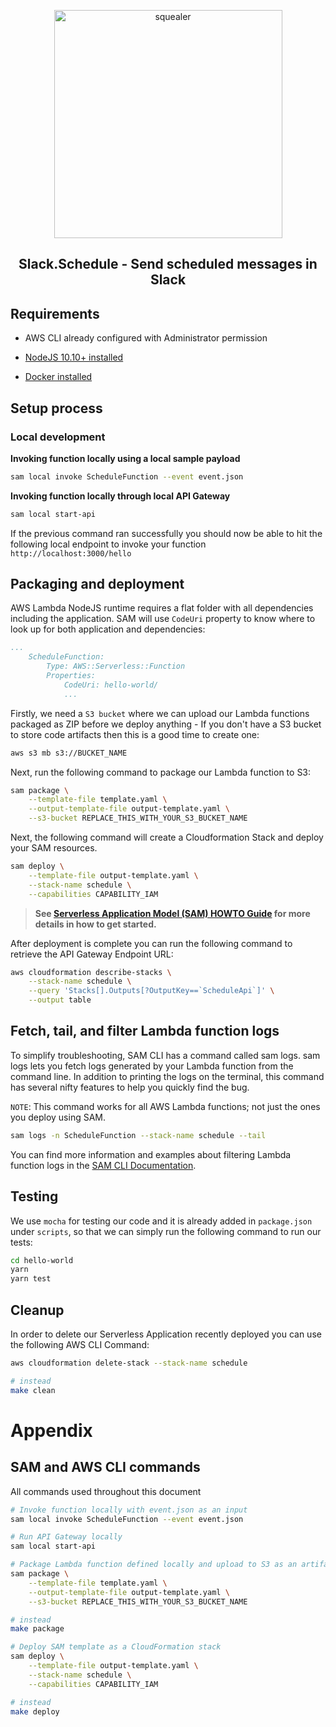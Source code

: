 <p align="center">
  <a href="https://github.com/piotzkhider/squealer">
    <img alt="squealer" src="https://user-images.githubusercontent.com/7950487/64909458-6e9ddc80-d747-11e9-8a7b-7155141dcc8a.png" width="365px">
  </a>
</p>

<h2 align="center">
  Slack.Schedule - Send scheduled messages in Slack
</h2>

## Requirements

* AWS CLI already configured with Administrator permission
* [NodeJS 10.10+ installed](https://nodejs.org/en/download/releases/)

* [Docker installed](https://www.docker.com/community-edition)

## Setup process

### Local development

**Invoking function locally using a local sample payload**

```bash
sam local invoke ScheduleFunction --event event.json
```
 
**Invoking function locally through local API Gateway**

```bash
sam local start-api
```

If the previous command ran successfully you should now be able to hit the following local endpoint to invoke your function `http://localhost:3000/hello`

## Packaging and deployment

AWS Lambda NodeJS runtime requires a flat folder with all dependencies including the application. SAM will use `CodeUri` property to know where to look up for both application and dependencies:

```yaml
...
    ScheduleFunction:
        Type: AWS::Serverless::Function
        Properties:
            CodeUri: hello-world/
            ...
```

Firstly, we need a `S3 bucket` where we can upload our Lambda functions packaged as ZIP before we deploy anything - If you don't have a S3 bucket to store code artifacts then this is a good time to create one:

```bash
aws s3 mb s3://BUCKET_NAME
```

Next, run the following command to package our Lambda function to S3:

```bash
sam package \
    --template-file template.yaml \
    --output-template-file output-template.yaml \
    --s3-bucket REPLACE_THIS_WITH_YOUR_S3_BUCKET_NAME
```

Next, the following command will create a Cloudformation Stack and deploy your SAM resources.

```bash
sam deploy \
    --template-file output-template.yaml \
    --stack-name schedule \
    --capabilities CAPABILITY_IAM
```

> **See [Serverless Application Model (SAM) HOWTO Guide](https://docs.aws.amazon.com/serverless-application-model/latest/developerguide/serverless-quick-start.html) for more details in how to get started.**

After deployment is complete you can run the following command to retrieve the API Gateway Endpoint URL:

```bash
aws cloudformation describe-stacks \
    --stack-name schedule \
    --query 'Stacks[].Outputs[?OutputKey==`ScheduleApi`]' \
    --output table
``` 

## Fetch, tail, and filter Lambda function logs

To simplify troubleshooting, SAM CLI has a command called sam logs. sam logs lets you fetch logs generated by your Lambda function from the command line. In addition to printing the logs on the terminal, this command has several nifty features to help you quickly find the bug.

`NOTE`: This command works for all AWS Lambda functions; not just the ones you deploy using SAM.

```bash
sam logs -n ScheduleFunction --stack-name schedule --tail
```

You can find more information and examples about filtering Lambda function logs in the [SAM CLI Documentation](https://docs.aws.amazon.com/serverless-application-model/latest/developerguide/serverless-sam-cli-logging.html).

## Testing

We use `mocha` for testing our code and it is already added in `package.json` under `scripts`, so that we can simply run the following command to run our tests:

```bash
cd hello-world
yarn
yarn test
```

## Cleanup

In order to delete our Serverless Application recently deployed you can use the following AWS CLI Command:

```bash
aws cloudformation delete-stack --stack-name schedule

# instead
make clean
```

# Appendix

## SAM and AWS CLI commands

All commands used throughout this document

```bash
# Invoke function locally with event.json as an input
sam local invoke ScheduleFunction --event event.json

# Run API Gateway locally
sam local start-api

# Package Lambda function defined locally and upload to S3 as an artifact
sam package \
    --template-file template.yaml \
    --output-template-file output-template.yaml \
    --s3-bucket REPLACE_THIS_WITH_YOUR_S3_BUCKET_NAME

# instead
make package

# Deploy SAM template as a CloudFormation stack
sam deploy \
    --template-file output-template.yaml \
    --stack-name schedule \
    --capabilities CAPABILITY_IAM

# instead
make deploy
```
